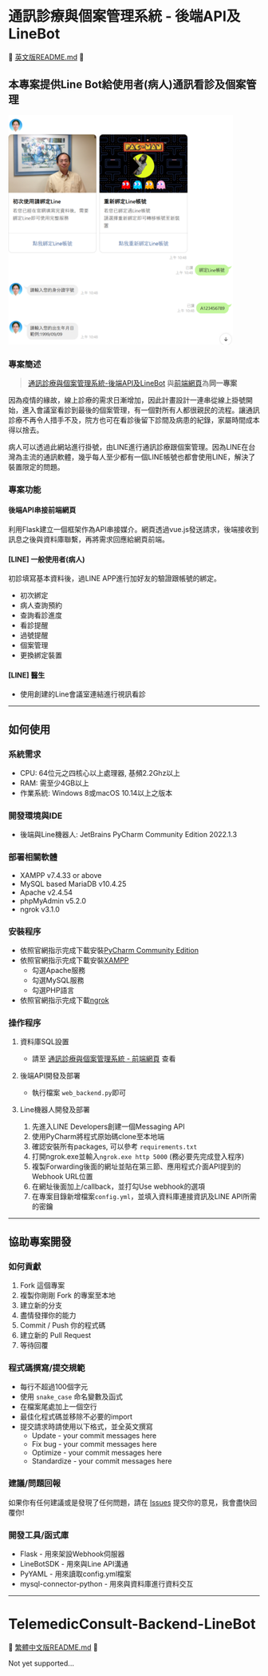 # 通訊診療與個案管理系統 - 後端API及LineBot

📖 [英文版README.md](#TelemedicConsult-Backend-LineBot) 📖

## 本專案提供Line Bot給使用者(病人)通訊看診及個案管理

<img width="450" src="./readme_imgs/line_register.png">

### 專案簡述

> [通訊診療與個案管理系統-後端API及LineBot](https://github.com/HappyGroupHub/TelemedicConsult-Web)
> 與[前端網頁](https://github.com/HappyGroupHub/TelemedicConsult-Backend-LineBot)為**同一專案**


因為疫情的緣故，線上診療的需求日漸增加，因此計畫設計一連串從線上掛號開始，進入會議室看診到最後的個案管理，有一個對所有人都很親民的流程。讓通訊診療不再令人措手不及，院方也可在看診後留下診間及病患的紀錄，家屬時間成本得以捨去。

病人可以透過此網站進行掛號，由LINE進行通訊診療跟個案管理。因為LINE在台灣為主流的通訊軟體，幾乎每人至少都有一個LINE帳號也都會使用LINE，解決了裝置限定的問題。

### 專案功能

#### 後端API串接前端網頁

利用Flask建立一個框架作為API串接媒介。網頁透過vue.js發送請求，後端接收到訊息之後與資料庫聯繫，再將需求回應給網頁前端。

#### [LINE] 一般使用者(病人)

初診填寫基本資料後，過LINE APP進行加好友的驗證跟帳號的綁定。

- 初次綁定
- 病人查詢預約
- 查詢看診進度
- 看診提醒
- 過號提醒
- 個案管理
- 更換綁定裝置

#### [LINE] 醫生

- 使用創建的Line會議室連結進行視訊看診

---

## 如何使用

### 系統需求

- CPU: 64位元之四核心以上處理器, 基頻2.2Ghz以上
- RAM: 需至少4GB以上
- 作業系統: Windows 8或macOS 10.14以上之版本

### 開發環境與IDE

- 後端與Line機器人: JetBrains PyCharm Community Edition 2022.1.3

### 部署相關軟體

- XAMPP v7.4.33 or above
- MySQL based MariaDB v10.4.25
- Apache v2.4.54
- phpMyAdmin v5.2.0
- ngrok v3.1.0

### 安裝程序

- 依照官網指示完成下載安裝[PyCharm Community Edition](https://www.jetbrains.com/pycharm/)
- 依照官網指示完成下載安裝[XAMPP](https://www.apachefriends.org/zh_tw/download.html)
    - 勾選Apache服務
    - 勾選MySQL服務
    - 勾選PHP語言
- 依照官網指示完成下載[ngrok](https://ngrok.com/)

### 操作程序

1. 資料庫SQL設置
    - 請至 [通訊診療與個案管理系統 - 前端網頁](https://github.com/HappyGroupHub/TelemedicConsult-Web#readme) 查看

2. 後端API開發及部署
    - 執行檔案 `web_backend.py`即可

3. Line機器人開發及部署
    1. 先進入LINE Developers創建一個Messaging API
    2. 使用PyCharm將程式原始碼clone至本地端
    3. 確認安裝所有packages, 可以參考 `requirements.txt`
    4. 打開ngrok.exe並輸入`ngrok.exe http 5000` (務必要先完成登入程序)
    5. 複製Forwarding後面的網址並貼在第三節、應用程式介面API提到的Webhook URL位置
    6. 在網址後面加上/callback，並打勾Use webhook的選項
    7. 在專案目錄新增檔案`config.yml`，並填入資料庫連接資訊及LINE API所需的密鑰

---

## 協助專案開發

### 如何貢獻

1. Fork 這個專案
2. 複製你剛剛 Fork 的專案至本地
3. 建立新的分支
4. 盡情發揮你的能力
5. Commit / Push 你的程式碼
6. 建立新的 Pull Request
7. 等待回覆

### 程式碼撰寫/提交規範

* 每行不超過100個字元
* 使用 `snake_case` 命名變數及函式
* 在檔案尾處加上一個空行
* 最佳化程式碼並移除不必要的import
* 提交請求時請使用以下格式，並全英文撰寫
    - Update - your commit messages here
    - Fix bug - your commit messages here
    - Optimize - your commit messages here
    - Standardize - your commit messages here

### 建議/問題回報

如果你有任何建議或是發現了任何問題，請在 [Issues](https://github.com/HappyGroupHub/TelemedicConsult-Web/issues)
提交你的意見，我會盡快回覆你!

### 開發工具/函式庫

- Flask - 用來架設Webhook伺服器
- LineBotSDK - 用來與Line API溝通
- PyYAML - 用來讀取config.yml檔案
- mysql-connector-python - 用來與資料庫進行資料交互

---

# TelemedicConsult-Backend-LineBot

📖 [繁體中文版README.md](#通訊診療與個案管理系統---後端API及LineBot) 📖

Not yet supported...